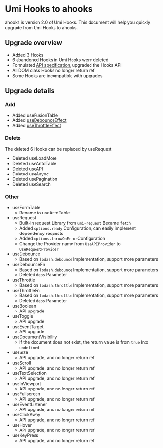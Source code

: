 # Umi Hooks to ahooks

ahooks is version 2.0 of Umi Hooks. This document will help you quickly upgrade from Umi Hooks to ahooks.

## Upgrade overview

- Added 3 Hooks
- 6 abandoned Hooks in Umi Hooks were deleted
- Formulated [API specification](/docs/api), upgraded the Hooks API
- All DOM class Hooks no longer return ref
- Some Hooks are incompatible with upgrades

## Upgrade details

### Add

- Added [useFusionTable](/hooks/table/use-fusion-table)
- Added [useDebounceEffect](/hooks/life-cycle/use-debounce-effect)
- Added [useThrottleEffect](/hooks/life-cycle/use-throttle-effect)

### Delete
The deleted 6 Hooks can be replaced by useRequest

- Deleted useLoadMore
- Deleted useAntdTable
- Deleted useAPI
- Deleted useAsync
- Deleted usePagination
- Deleted useSearch

### Other

- useFormTable
   - Rename to useAntdTable
- useRequest
   - Built-in request Library from `umi-request` Became `fetch`
   - Added `options.ready` Configuration, can easily implement dependency requests
   - Added `options.throwOnError`Configuration
   - Change the Provider name from `UseAPIProvider` to `UseRequestProvider`
- useDebounce
   - Based on `lodash.debounce` Implementation, support more parameters
- useDebounceFn
   - Based on `lodash.debounce` Implementation, support more parameters
   - Deleted `deps` Parameter
- useThrottle
   - Based on `lodash.throttle` Implementation, support more parameters
- useThrottleFn
   - Based on `lodash.throttle` Implementation, support more parameters
   - Deleted `deps` Parameter
- useBoolean
   - API upgrade
- useToggle
   - API upgrade
- useEventTarget
   - API upgrade
- useDocumentVisibility
   - If the document does not exist, the return value is from `true` Into `undefined`
- useSize
   - API upgrade, and no longer return ref
- useScroll
   - API upgrade, and no longer return ref
- useTextSelection
   - API upgrade, and no longer return ref
- useInViewport
   - API upgrade, and no longer return ref
- useFullscreen
   - API upgrade, and no longer return ref
- useEventListener
   - API upgrade, and no longer return ref
- useClickAway
   - API upgrade, and no longer return ref
- useHover
   - API upgrade, and no longer return ref 
- useKeyPress
   - API upgrade, and no longer return ref
